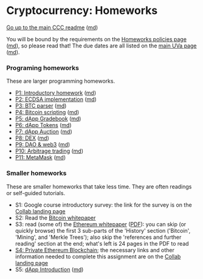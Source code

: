 Cryptocurrency: Homeworks
=========================

[Go up to the main CCC readme](../readme.html) ([md](../readme.md))

You will be bound by the requirements on the [Homeworks policies page](../uva/hw-policies.html) ([md](../uva/hw-policies.md)), so please read that!  The due dates are all listed on the [main UVa page](../uva/index.html) ([md](../uva/index.md)).


### Programing homeworks

These are larger programming homeworks.

- [P1: Introductory homework](intro/index.html) ([md](intro/index.md))
- [P2: ECDSA implementation](ecdsa/index.html) ([md](ecdsa/index.md))
- [P3: BTC parser](btcparser/index.html) ([md](btcparser/index.md))
- [P4: Bitcoin scripting](btcscript/index.html) ([md](btcscript/index.md))
- [P5: dApp Gradebook](gradebook/index.html) ([md](gradebook/index.md))
- [P6: dApp Tokens](tokens/index.html) ([md](tokens/index.md))
- [P7: dApp Auction](auction/index.html) ([md](auction/index.md))
- [P8: DEX](dex/index.html) ([md](dex/index.md))
- [P9: DAO & web3](daoweb3/index.html) ([md](daoweb3/index.md))
- [P10: Arbitrage trading](arbitrage/index.html) ([md](arbitrage/index.md))
- [P11: MetaMask](metamask/index.html) ([md](metamask/index.md))


### Smaller homeworks

These are smaller homeworks that take less time.  They are often readings or self-guided tutorials.

- S1: Google course introductory survey: the link for the survey is on the [Collab landing page](https://collab.its.virginia.edu/portal/directtool/7c8e4ae8-4bb5-4d1f-9fd6-9d9323721551/)
- S2: Read the [Bitcoin whitepaper](https://bitcoinwhitepaper.co/)
- S3: read (some of) the [Ethereum whitepaper](https://ethereum.org/en/whitepaper/) ([PDF](https://blockchainlab.com/pdf/Ethereum_white_paper-a_next_generation_smart_contract_and_decentralized_application_platform-vitalik-buterin.pdf)): you can skip (or quickly browse) the first 3 sub-parts of the 'History' section ('Bitcoin', 'Mining', and 'Merkle Trees'); also skip the 'references and further reading' section at the end; what's left is 24 pages in the PDF to read
- [S4: Private Ethereum Blockchain](ethprivate/index.html); the necessary links and other information needed to complete this assignment are on the [Collab landing page](https://collab.its.virginia.edu/portal/directtool/7c8e4ae8-4bb5-4d1f-9fd6-9d9323721551/)
- S5: [dApp Introduction](dappintro/index.html) ([md](dappintro/index.md))
